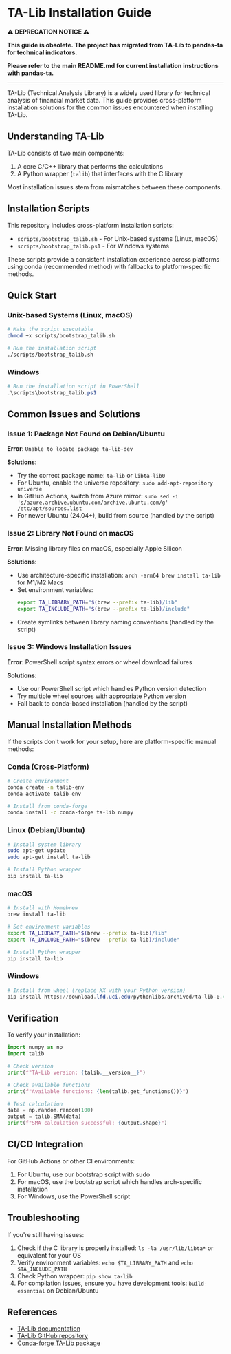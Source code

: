 # TA-Lib Installation Guide

**⚠️ DEPRECATION NOTICE ⚠️**

**This guide is obsolete. The project has migrated from TA-Lib to pandas-ta for technical indicators.**

**Please refer to the main README.md for current installation instructions with pandas-ta.**

---

TA-Lib (Technical Analysis Library) is a widely used library for technical analysis of financial market data. This guide provides cross-platform installation solutions for the common issues encountered when installing TA-Lib.

## Understanding TA-Lib

TA-Lib consists of two main components:
1. A core C/C++ library that performs the calculations
2. A Python wrapper (`talib`) that interfaces with the C library

Most installation issues stem from mismatches between these components.

## Installation Scripts

This repository includes cross-platform installation scripts:

- `scripts/bootstrap_talib.sh` - For Unix-based systems (Linux, macOS)
- `scripts/bootstrap_talib.ps1` - For Windows systems

These scripts provide a consistent installation experience across platforms using conda (recommended method) with fallbacks to platform-specific methods.

## Quick Start

### Unix-based Systems (Linux, macOS)

```bash
# Make the script executable
chmod +x scripts/bootstrap_talib.sh

# Run the installation script
./scripts/bootstrap_talib.sh
```

### Windows

```powershell
# Run the installation script in PowerShell
.\scripts\bootstrap_talib.ps1
```

## Common Issues and Solutions

### Issue 1: Package Not Found on Debian/Ubuntu

**Error**: `Unable to locate package ta-lib-dev`

**Solutions**:
- Try the correct package name: `ta-lib` or `libta-lib0`
- For Ubuntu, enable the universe repository: `sudo add-apt-repository universe`
- In GitHub Actions, switch from Azure mirror: `sudo sed -i 's/azure.archive.ubuntu.com/archive.ubuntu.com/g' /etc/apt/sources.list`
- For newer Ubuntu (24.04+), build from source (handled by the script)

### Issue 2: Library Not Found on macOS

**Error**: Missing library files on macOS, especially Apple Silicon

**Solutions**:
- Use architecture-specific installation: `arch -arm64 brew install ta-lib` for M1/M2 Macs
- Set environment variables:
  ```bash
  export TA_LIBRARY_PATH="$(brew --prefix ta-lib)/lib"
  export TA_INCLUDE_PATH="$(brew --prefix ta-lib)/include"
  ```
- Create symlinks between library naming conventions (handled by the script)

### Issue 3: Windows Installation Issues

**Error**: PowerShell script syntax errors or wheel download failures

**Solutions**:
- Use our PowerShell script which handles Python version detection
- Try multiple wheel sources with appropriate Python version
- Fall back to conda-based installation (handled by the script)

## Manual Installation Methods

If the scripts don't work for your setup, here are platform-specific manual methods:

### Conda (Cross-Platform)

```bash
# Create environment
conda create -n talib-env
conda activate talib-env

# Install from conda-forge
conda install -c conda-forge ta-lib numpy
```

### Linux (Debian/Ubuntu)

```bash
# Install system library
sudo apt-get update
sudo apt-get install ta-lib

# Install Python wrapper
pip install ta-lib
```

### macOS

```bash
# Install with Homebrew
brew install ta-lib

# Set environment variables
export TA_LIBRARY_PATH="$(brew --prefix ta-lib)/lib"
export TA_INCLUDE_PATH="$(brew --prefix ta-lib)/include"

# Install Python wrapper
pip install ta-lib
```

### Windows

```powershell
# Install from wheel (replace XX with your Python version)
pip install https://download.lfd.uci.edu/pythonlibs/archived/ta-lib-0.4.24-cpXX-cpXX-win_amd64.whl
```

## Verification

To verify your installation:

```python
import numpy as np
import talib

# Check version
print(f"TA-Lib version: {talib.__version__}")

# Check available functions
print(f"Available functions: {len(talib.get_functions())}")

# Test calculation
data = np.random.random(100)
output = talib.SMA(data)
print(f"SMA calculation successful: {output.shape}")
```

## CI/CD Integration

For GitHub Actions or other CI environments:

1. For Ubuntu, use our bootstrap script with sudo
2. For macOS, use the bootstrap script which handles arch-specific installation
3. For Windows, use the PowerShell script

## Troubleshooting

If you're still having issues:

1. Check if the C library is properly installed: `ls -la /usr/lib/libta*` or equivalent for your OS
2. Verify environment variables: `echo $TA_LIBRARY_PATH` and `echo $TA_INCLUDE_PATH`
3. Check Python wrapper: `pip show ta-lib`
4. For compilation issues, ensure you have development tools: `build-essential` on Debian/Ubuntu

## References

- [TA-Lib documentation](https://mrjbq7.github.io/ta-lib/)
- [TA-Lib GitHub repository](https://github.com/mrjbq7/ta-lib)
- [Conda-forge TA-Lib package](https://anaconda.org/conda-forge/ta-lib) 